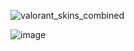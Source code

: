 ![valorant_skins_combined](https://github.com/user-attachments/assets/8b42d223-bd69-48d1-9146-c6999c61b169)

![image](https://github.com/user-attachments/assets/78c2e07d-47f1-4eed-8f2a-f9653f4e83cb)

